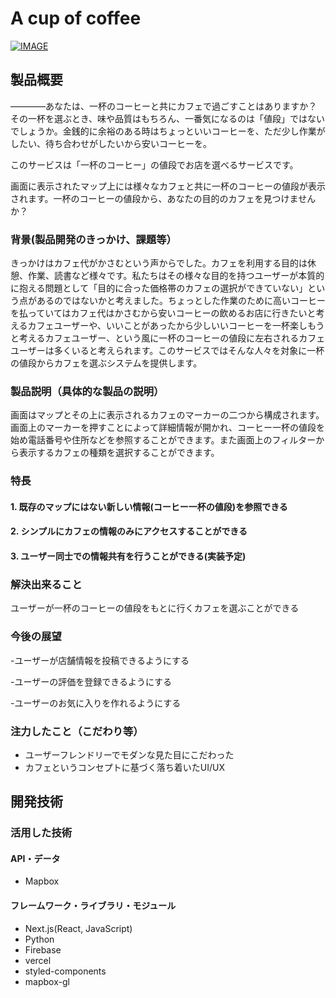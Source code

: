 # A cup of coffee

[![IMAGE](https://user-images.githubusercontent.com/84888290/197320611-ff9621dd-f1e4-429f-8a64-9dfba1dffe71.png)](https://youtu.be/t7qK22mg6Lg)


## 製品概要
————あなたは、一杯のコーヒーと共にカフェで過ごすことはありますか？その一杯を選ぶとき、味や品質はもちろん、一番気になるのは「値段」ではないでしょうか。金銭的に余裕のある時はちょっといいコーヒーを、ただ少し作業がしたい、待ち合わせがしたいから安いコーヒーを。

このサービスは「一杯のコーヒー」の値段でお店を選べるサービスです。

画面に表示されたマップ上には様々なカフェと共に一杯のコーヒーの値段が表示されます。一杯のコーヒーの値段から、あなたの目的のカフェを見つけませんか？

### 背景(製品開発のきっかけ、課題等）
きっかけはカフェ代がかさむという声からでした。カフェを利用する目的は休憩、作業、読書など様々です。私たちはその様々な目的を持つユーザーが本質的に抱える問題として「目的に合った価格帯のカフェの選択ができていない」という点があるのではないかと考えました。ちょっとした作業のために高いコーヒーを払っていてはカフェ代はかさむから安いコーヒーの飲めるお店に行きたいと考えるカフェユーザーや、いいことがあったから少しいいコーヒーを一杯楽しもうと考えるカフェユーザー、という風に一杯のコーヒーの値段に左右されるカフェユーザーは多くいると考えられます。このサービスではそんな人々を対象に一杯の値段からカフェを選ぶシステムを提供します。
### 製品説明（具体的な製品の説明）

画面はマップとその上に表示されるカフェのマーカーの二つから構成されます。画面上のマーカーを押すことによって詳細情報が開かれ、コーヒー一杯の値段を始め電話番号や住所などを参照することができます。また画面上のフィルターから表示するカフェの種類を選択することができます。

### 特長
#### 1. 既存のマップにはない新しい情報(コーヒー一杯の値段)を参照できる
#### 2. シンプルにカフェの情報のみにアクセスすることができる
#### 3. ユーザー同士での情報共有を行うことができる(実装予定)
### 解決出来ること

ユーザーが一杯のコーヒーの値段をもとに行くカフェを選ぶことができる

### 今後の展望
-ユーザーが店舗情報を投稿できるようにする

-ユーザーの評価を登録できるようにする

-ユーザーのお気に入りを作れるようにする

### 注力したこと（こだわり等）
* ユーザーフレンドリーでモダンな見た目にこだわった
* カフェというコンセプトに基づく落ち着いたUI/UX
## 開発技術
### 活用した技術
#### API・データ
* Mapbox
#### フレームワーク・ライブラリ・モジュール
* Next.js(React, JavaScript)
* Python
* Firebase
* vercel
* styled-components
* mapbox-gl
